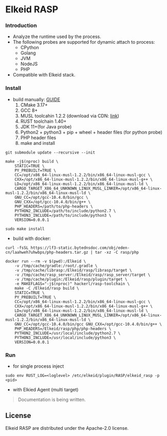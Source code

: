 # Elkeid RASP


### Introduction

* Analyze the runtime used by the process.
* The following probes are supported for dynamic attach to process:
  * CPython
  * Golang
  * JVM
  * NodeJS
  * PHP
* Compatible with Elkeid stack.


### Install

* build manually: [GUIDE](./INSTALL)
  1. CMake 3.17+
  2. GCC 8+
  3. MUSL toolcahin 1.2.2 (download via CDN: [link](https://sf1-cdn-tos.douyinstatic.com/obj/eden-cn/laahweh7uhwbps/x86_64-linux-musl-1.2.2.tar.gz))
  4. RUST toolchain 1.40+
  5. JDK 11+(for Java probe)
  6. Python2 + python3 + pip + wheel + header files (for python probe)
  7. PHP header files
  8. make and install

```bash=
git submodule update --recursive --init

make -j$(nproc) build \
    STATIC=TRUE \
    PY_PREBUILT=TRUE \
    CC=/opt/x86_64-linux-musl-1.2.2/bin/x86_64-linux-musl-gcc \
    CXX=/opt/x86_64-linux-musl-1.2.2/bin/x86_64-linux-musl-g++ \
    LD=/opt/x86_64-linux-musl-1.2.2/bin/x86_64-linux-musl-ld \
    CARGO_TARGET_X86_64_UNKNOWN_LINUX_MUSL_LINKER=/opt/x86_64-linux-musl-1.2.2/bin/x86_64-linux-musl-ld \
    GNU_CC=/opt/gcc-10.4.0/bin/gcc \
    GNU_CXX=/opt/gcc-10.4.0/bin/g++ \
    PHP_HEADERS=/path/to/php-headers \
    PYTHON2_INCLUDE=/path/to/include/python2.7 \
    PYTHON3_INCLUDE=/path/to/include/python3 \
    VERSION=0.0.0.1

sudo make install
```

* build with docker:

```bash=
curl -fsSL https://lf3-static.bytednsdoc.com/obj/eden-cn/laahweh7uhwbps/php-headers.tar.gz | tar -xz -C rasp/php

docker run --rm -v $(pwd):/Elkeid \
    -v /tmp/cache/gradle:/root/.gradle \
    -v /tmp/cache/librasp:/Elkeid/rasp/librasp/target \
    -v /tmp/cache/rasp_server:/Elkeid/rasp/rasp_server/target \
    -v /tmp/cache/plugin:/Elkeid/rasp/plugin/target \
    -e MAKEFLAGS="-j$(nproc)" hackerl/rasp-toolchain \
    make -C /Elkeid/rasp build \
    STATIC=TRUE \
    PY_PREBUILT=TRUE \
    CC=/opt/x86_64-linux-musl-1.2.2/bin/x86_64-linux-musl-gcc \
    CXX=/opt/x86_64-linux-musl-1.2.2/bin/x86_64-linux-musl-g++ \
    LD=/opt/x86_64-linux-musl-1.2.2/bin/x86_64-linux-musl-ld \
    CARGO_TARGET_X86_64_UNKNOWN_LINUX_MUSL_LINKER=/opt/x86_64-linux-musl-1.2.2/bin/x86_64-linux-musl-ld \
    GNU_CC=/opt/gcc-10.4.0/bin/gcc GNU_CXX=/opt/gcc-10.4.0/bin/g++ \
    PHP_HEADERS=/Elkeid/rasp/php/php-headers \
    PYTHON2_INCLUDE=/usr/local/include/python2.7 \
    PYTHON3_INCLUDE=/usr/local/include/python3 \
    VERSION=0.0.0.1
```

### Run

* for single process inject
```=
sudo env RUST_LOG=<loglevel> /etc/elkeid/plugin/RASP/elkeid_rasp -p <pid>
```

* with Elkied Agent (multi target)

> Documentation is being written.

## License
Elkeid RASP are distributed under the Apache-2.0 license.